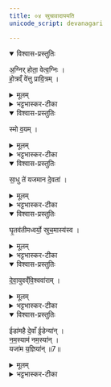 ```yaml
---
title: ०४ स्रुचावादापयति
unicode_script: devanagari

---
```

<details open><summary>विश्वास-प्रस्तुतिः</summary>

अ॒ग्निर् होता॒ वेत्व॒ग्निः ।  
हो॒त्रव्ँ वे॑त्तु प्रावि॒त्रम् ।  
</details>

<details><summary>मूलम्</summary>

अ॒ग्निर् होता॒ वेत्व॒ग्निः ।  
हो॒त्रव्ँ वे॑त्तु प्रावि॒त्रम् ।  
</details>

<details><summary>भट्टभास्कर-टीका</summary>

1स्रुचावादापयति - अग्निर्होतेति ॥ अयमग्निः होता देवानां यष्टा वेतु पिबत्वाज्यम् । अग्निमयं होत्रं यज्ञं होतव्यं वा हविः वेत्तु यथावज्जानातु । प्रावित्रं प्रकर्षेण तर्पणं पाकं वा सर्वेषाम् ।  
</details>

<details open><summary>विश्वास-प्रस्तुतिः</summary>

स्मो व॒यम् ।  
</details>

<details><summary>मूलम्</summary>

स्मो व॒यम् ।  
</details>

<details><summary>भट्टभास्कर-टीका</summary>

किञ्च - वयमपि मनुष्यहोतारः स्मः यथा सन्तो वर्तामहे यथा सर्वदा यष्टारस्स्याम । दैवहोतृमात्रेण यागानिर्वृत्तेरित्थमुक्तम् ।  
</details>

<details open><summary>विश्वास-प्रस्तुतिः</summary>

सा॒धु ते॑ यजमान दे॒वता॑ ।  
</details>

<details><summary>मूलम्</summary>

सा॒धु ते॑ यजमान दे॒वता॑ ।  
</details>

<details><summary>भट्टभास्कर-टीका</summary>

हे यजमान! तव साधु साधयित्र्येव देवता अभिप्रेतस्य, साधु वाऽभिप्रेतं संपादयिष्यति संपादयतु वा ।  
</details>

<details open><summary>विश्वास-प्रस्तुतिः</summary>

घृ॒तव॑तीमध्वर्यो॒ स्रुच॒मास्य॑स्व ।  
</details>

<details><summary>मूलम्</summary>

घृ॒तव॑तीमध्वर्यो॒ स्रुच॒मास्य॑स्व ।  
</details>

<details><summary>भट्टभास्कर-टीका</summary>

हे अध्वर्यो! त्वं तदर्थं घृतवतीं घृतपूर्णां स्रुचं जुहूं आस्यस्व आदत्स्व आक्षेप आदानम् । 'उपसर्गादस्यत्योह्योर्वा वचनम्' इत्यात्मनेपदम् । स्रुचमिति सामान्येन जुहूपभृतोरभिधानम् । 'यद्द्वे इव ब्रूयात्' इति द्विवचनप्रतिषेधात् । यद्वा - जुह्वा एव ग्रहणं होमसाधनत्वात् तामेवादापयति, तदर्थत्वादितरा तामनुगच्छत्येव । 'द्वे इव' इति चार्थस्य प्रतिषेधः, न शब्दमात्रस्य, तेन द्वयोस्सामान्यग्रहणं युक्तमेव तस्याः भ्रातृव्यदेवत्यत्वात्, तस्माज्जुहूमेवादापयति ।  
</details>

<details open><summary>विश्वास-प्रस्तुतिः</summary>

दे॒वा॒युवव्ँ॑वि॒श्ववा॑राम् ।  
</details>

<details><summary>मूलम्</summary>

दे॒वा॒युवव्ँ॑वि॒श्ववा॑राम् ।  
</details>

<details><summary>भट्टभास्कर-टीका</summary>

देवायुवं देवानामाहुतिभिः मिश्रयित्रीम् । यौतेः क्विप् । 'ऊञ्च गमादीनाम्' इति ऊकारः ।देवान्वा भोक्तृत्वेन कामयमानाम् । 'क्याच्छन्दमि' इत्युप्रत्यये तन्वादित्वात् उवङ् । विश्ववारां विश्वेऽपि वरितारो यस्याः सर्वसिद्धिहेतुत्वात् । विश्वकालवर्तिनींवा ।  
</details>

<details open><summary>विश्वास-प्रस्तुतिः</summary>

ईडा॑महै दे॒वाँ ई॒डेन्या॑न् ।  
न॒म॒स्याम॑ नम॒स्या॑न् ।   
यजा॑म य॒ज्ञिया॑न् ॥7॥  
</details>

<details><summary>मूलम्</summary>

ईडा॑महै दे॒वाँ ई॒डेन्या॑न् ।  
न॒म॒स्याम॑ नम॒स्या॑न् ।   
यजा॑म य॒ज्ञिया॑न् ॥7॥  
</details>

<details><summary>भट्टभास्कर-टीका</summary>

ईडामहा इत्यादि । ईडेन्याः स्तोतव्याः नमस्याः परिचरणार्हाः यज्ञिया यज्ञार्हाः । 'मनुष्या वा ईडेन्याः' इति ब्राह्मणम् ॥

इति तैत्तिरीये ब्राह्मणे तृतीये पञ्चमे चतुर्थोऽनुवाकः ॥  

</details>